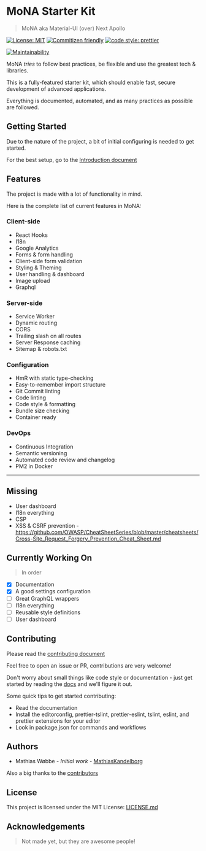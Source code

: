 # MoNA Starter Kit

> MoNA aka Material-UI (over) Next Apollo

[![License: MIT](https://img.shields.io/github/license/MathiasKandelborg/next-apollo-mui-starter.svg)](https://github.com/MathiasKandelborg/next-apollo-mui-starter/blob/master/LICENSE)
[![Commitizen friendly](https://img.shields.io/badge/commitizen-friendly-brightgreen.svg)](http://commitizen.github.io/cz-cli/)
[![code style: prettier](https://img.shields.io/badge/code_style-prettier-ff69b4.svg)](https://github.com/prettier/prettier)

[![Maintainability](https://api.codeclimate.com/v1/badges/1c0bc2e9d5dcbe73efd3/maintainability)](https://codeclimate.com/github/MathiasKandelborg/MoNA-starter-kit/maintainability)

MoNA _tries_ to follow best practices, be flexible and use the greatest tech & libraries.

This is a fully-featured starter kit, which should enable fast, secure development of advanced applications.

Everything is documented, automated, and as many practices as possible are followed.

## Getting Started

Due to the nature of the project, a bit of initial configuring is needed to get started.

For the best setup, go to the [Introduction document](/docs/introduction.md)

## Features

The project is made with a lot of functionality in mind.

Here is the complete list of current features in MoNA:

### Client-side

- React Hooks
- I18n
- Google Analytics
- Forms & form handling
- Client-side form validation
- Styling & Theming
- User handling & dashboard
- Image upload
- Graphql

### Server-side

- Service Worker
- Dynamic routing
- CORS
- Trailing slash on all routes
- Server Response caching
- Sitemap & robots.txt

### Configuration

- HmR with static type-checking
- Easy-to-remember import structure
- Git Commit linting
- Code linting
- Code style & formatting
- Bundle size checking
- Container ready

### DevOps

- Continuous Integration
- Semantic versioning
- Automated code review and changelog
- PM2 in Docker

---

## Missing

- User dashboard
- I18n everything
- CSP
- XSS & CSRF prevention - <https://github.com/OWASP/CheatSheetSeries/blob/master/cheatsheets/Cross-Site_Request_Forgery_Prevention_Cheat_Sheet.md>

## Currently Working On

> In order

- [x] Documentation
- [x] A good settings configuration
- [ ] Great GraphQL wrappers
- [ ] I18n everything
- [ ] Reusable style definitions
- [ ] User dashboard

## Contributing

Please read the [contributing document](/CONTRIBUTING.md)

Feel free to open an issue or PR, contributions are very welcome!

Don't worry about small things like code style or documentation - just get started by reading the [docs](/CONTRIBUTING.md) and we'll figure it out.

Some quick tips to get started contributing:

- Read the documentation
- Install the editorconfig, prettier-tslint, prettier-eslint, tslint, eslint, and prettier extensions for your editor
- Look in package.json for commands and workflows

## Authors

- Mathias Wøbbe - _Initial work_ - [MathiasKandelborg](https://github.com/MathiasKandelborg)

Also a big thanks to the [contributors](https://github.com/MathiasKandelborg/mona/contributors)

## License

This project is licensed under the MIT License: [LICENSE.md](/LICENSE)

## Acknowledgements

> Not made yet, but they are awesome people!
